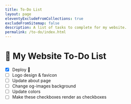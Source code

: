 ```yaml
---
title: To-Do List
layout: page
eleventyExcludeFromCollections: true
excludeFromSitemap: false
description: A list of tasks to complete for my website.
permalink: /to-do/index.html
---
```


# 📝 My Website To-Do List

- [x] Deploy 🚀
- [ ] Logo design & favicon
- [ ] Update about page
- [ ] Change og-images background
- [ ] Update colors
- [ ] Make these checkboxes render as checkboxes
